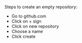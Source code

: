 Steps to create an empty repository:
- Go to github.com
- Click on + sign
- Click on new repository
- Choose a name 
- Click create